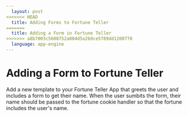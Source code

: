 ```yaml
---
  layout: post
<<<<<<< HEAD
  title: Adding Forms to Fortune Teller
=======
  title: Adding a Form in Fortune Teller
>>>>>>> a8b7003c5608752a804d5a2b9ce5f89dd1200770
  language: app-engine
---
```


# Adding a Form to Fortune Teller
Add a new template to your Fortune Teller App that greets the user and includes a form to get their name. When the user sumbits the form, their name should be passed to the fortune cookie handler so that the fortune includes the user's name.
